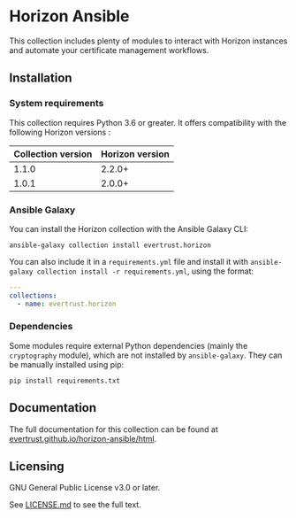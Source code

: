 # Horizon Ansible

This collection includes plenty of modules to interact with Horizon instances and automate your certificate management workflows.

## Installation

### System requirements

This collection requires Python 3.6 or greater. It offers compatibility with the following Horizon versions :

| Collection version | Horizon version |
|--------------------|-----------------|
| 1.1.0              | 2.2.0+          |
| 1.0.1              | 2.0.0+          |


### Ansible Galaxy
You can install the Horizon collection with the Ansible Galaxy CLI:

    ansible-galaxy collection install evertrust.horizon

You can also include it in a `requirements.yml` file and install it with `ansible-galaxy collection install -r requirements.yml`, using the format:

```yaml
---
collections:
  - name: evertrust.horizon
```

### Dependencies

Some modules require external Python dependencies (mainly the `cryptography` module), which are not installed by `ansible-galaxy`. They can be manually installed using pip:

    pip install requirements.txt


## Documentation

The full documentation for this collection can be found at [evertrust.github.io/horizon-ansible/html](https://evertrust.github.io/horizon-ansible/html/).

## Licensing

GNU General Public License v3.0 or later.

See [LICENSE.md](LICENSE.md) to see the full text.
